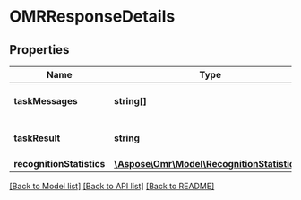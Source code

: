 # OMRResponseDetails

## Properties
Name | Type | Description | Notes
------------ | ------------- | ------------- | -------------
**taskMessages** | **string[]** | Warnings and other messages regarding task, etc. | [optional] 
**taskResult** | **string** | Indicates if each particular task passed or failed, | [optional] 
**recognitionStatistics** | [**\Aspose\Omr\Model\RecognitionStatistics[]**](RecognitionStatistics.md) | RecognitionStatistics | [optional] 

[[Back to Model list]](../../README.md#documentation-for-models) [[Back to API list]](../../README.md#documentation-for-api-endpoints) [[Back to README]](../../README.md)


